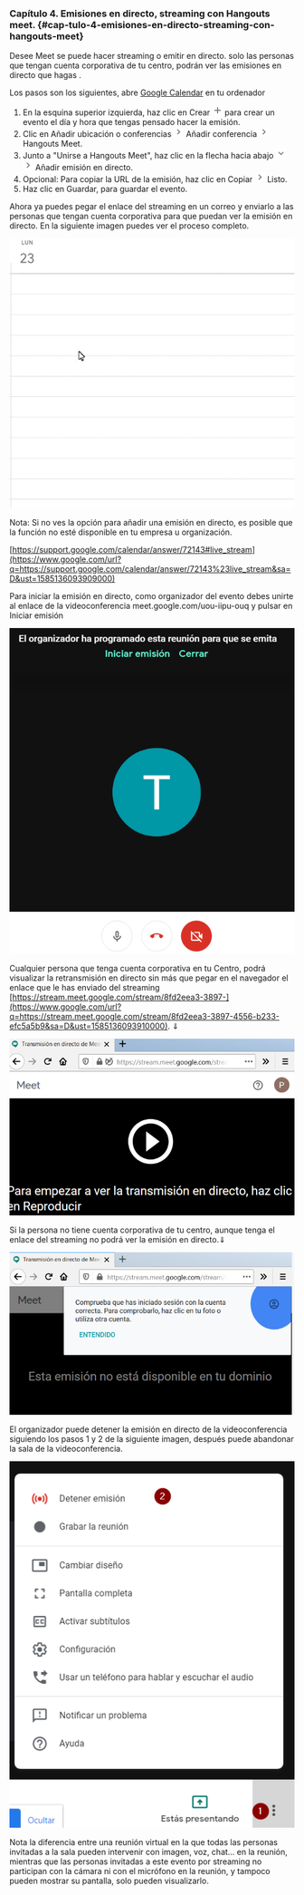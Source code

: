 ### Capítulo 4\. Emisiones en directo, streaming con Hangouts meet. {#cap-tulo-4-emisiones-en-directo-streaming-con-hangouts-meet}

Desee Meet se puede hacer streaming o emitir en directo. solo las personas que tengan cuenta corporativa de tu centro, podrán ver las emisiones en directo que hagas .

Los pasos son los siguientes, abre [Google Calendar](https://www.google.com/url?q=https://calendar.google.com/&sa=D&ust=1585136093908000) en tu ordenador

1.  En la esquina superior izquierda, haz clic en Crear ![Añadir](images/m4image33.png "Añadir") para crear un evento el día y hora que tengas pensado hacer la emisión.
2.  Clic en Añadir ubicación o conferencias ![y luego](images/m4image22.png "y luego") Añadir conferencia ![y luego](images/m4image22.png "y luego") Hangouts Meet.
3.  Junto a &quot;Unirse a Hangouts Meet&quot;, haz clic en la flecha hacia abajo ![Flecha hacia abajo](images/m4image29.png "Flecha hacia abajo")![y luego](images/m4image22.png "y luego") Añadir emisión en directo.
4.  Opcional: Para copiar la URL de la emisión, haz clic en Copiar ![y luego](images/m4image22.png "y luego") Listo.
5.  Haz clic en Guardar, para guardar el evento.

Ahora ya puedes pegar el enlace del streaming en un correo y enviarlo a las personas que tengan cuenta corporativa para que puedan ver la emisión en directo. En la siguiente imagen puedes ver el proceso completo.

![](images/m4image5.gif)

Nota: Si no ves la opción para añadir una emisión en directo, es posible que la función no esté disponible en tu empresa u organización.

[https://support.google.com/calendar/answer/72143#live_stream](https://www.google.com/url?q=https://support.google.com/calendar/answer/72143%23live_stream&sa=D&ust=1585136093909000)

Para iniciar la emisión en directo, como organizador del evento debes unirte al enlace de la videoconferencia meet.google.com/uou-iipu-ouq y pulsar en Iniciar emisión  

![](images/m4image8.png)

Cualquier persona que tenga cuenta corporativa en tu Centro, podrá visualizar la retransmisión en directo  sin más que pegar en el navegador el enlace que le has enviado del streaming [https://stream.meet.google.com/stream/8fd2eea3-3897-](https://www.google.com/url?q=https://stream.meet.google.com/stream/8fd2eea3-3897-4556-b233-efc5a5b9&sa=D&ust=1585136093910000). ⇓

![](images/m4image10.png)

Si la persona no tiene cuenta corporativa de tu centro, aunque tenga el enlace del streaming no podrá ver la emisión en directo.⇓

![](images/m4image21.png)

El organizador puede detener la emisión en directo de la videoconferencia siguiendo los pasos 1 y 2 de la siguiente imagen, después puede abandonar la sala de la videoconferencia.

![](images/m4image18.png)

Nota la diferencia entre una reunión virtual en la que todas las personas invitadas a la sala pueden intervenir con imagen, voz, chat… en la reunión, mientras que las personas invitadas a este evento por streaming no participan con la cámara ni con el micrófono en la reunión, y tampoco pueden mostrar su pantalla, solo pueden visualizarlo.